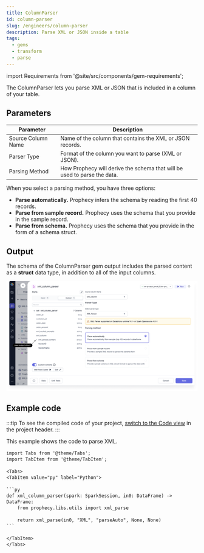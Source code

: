 ```yaml
---
title: ColumnParser
id: column-parser
slug: /engineers/column-parser
description: Parse XML or JSON inside a table
tags:
  - gems
  - transform
  - parse
---
```


import Requirements from '@site/src/components/gem-requirements';

<Requirements
  python_package_name="ProphecySparkBasicsPython"
  python_package_version="0.2.27+"
  scala_package_name=""
  scala_package_version=""
  scala_lib="8.2.1"
  python_lib="1.9.16"
  uc_single="14.3+"
  uc_shared="14.3+"
  livy="Not Supported"
/>

The ColumnParser lets you parse XML or JSON that is included in a column of your table.

## Parameters

| Parameter          | Description                                                              |
| ------------------ | ------------------------------------------------------------------------ |
| Source Column Name | Name of the column that contains the XML or JSON records.                |
| Parser Type        | Format of the column you want to parse (XML or JSON).                    |
| Parsing Method     | How Prophecy will derive the schema that will be used to parse the data. |

When you select a parsing method, you have three options:

- **Parse automatically.** Prophecy infers the schema by reading the first 40 records.
- **Parse from sample record.** Prophecy uses the schema that you provide in the sample record.
- **Parse from schema.** Prophecy uses the schema that you provide in the form of a schema struct.

## Output

The schema of the ColumnParser gem output includes the parsed content as a **struct** data type, in addition to all of the input columns.

![New output struct](img/new-output-struct.png)

## Example code

:::tip
To see the compiled code of your project, [switch to the Code view](/engineers/pipelines#project-editor) in the project header.
:::

This example shows the code to parse XML.

````mdx-code-block
import Tabs from '@theme/Tabs';
import TabItem from '@theme/TabItem';

<Tabs>
<TabItem value="py" label="Python">

```py
def xml_column_parser(spark: SparkSession, in0: DataFrame) -> DataFrame:
    from prophecy.libs.utils import xml_parse

    return xml_parse(in0, "XML", "parseAuto", None, None)
```

</TabItem>
</Tabs>
````
